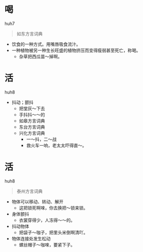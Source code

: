 # 喝
huh7
> 如东方言词典
- 饮食的一种方式。用嘴唇吸食流汁。
- 一种植物被另一种生长旺盛的植物挤压而变得瘦弱甚至死亡，称喝。
  - 杂草把西瓜苗～掉啊。

# 活
huh8
+ 抖动；颤抖
    - 把堂灰～下去
    - 手抖抖～～的
  * 如皋方言词典
  * 东台方言词典
  * 兴化方言词典
    - 一～抖，二～战
    - 救火车一响，老太太吓得直～。


# 活
huh8
> 泰州方言词典
- 物体可以移动、转动、解开
  - 这把锁死啊唻，你去换把～锁来锁。
- 身体颤抖
  - 衣裳穿得少，人冻得～～的。
- 抖动物体
  - 把袋子～咖子，把里头米倒啊清吖。
- 物体连接处发生松动
  - 螺丝帽子～咖唻，要紧下子。
